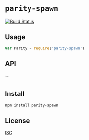 # `parity-spawn`

[![Build Status](https://travis-ci.org/hyperdivision/parity-spawn.svg?branch=master)](https://travis-ci.org/hyperdivision/parity-spawn)

>

## Usage

```js
var Parity = require('parity-spawn')

```

## API

### ``

## Install

```sh
npm install parity-spawn
```

## License

[ISC](LICENSE)
